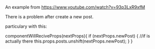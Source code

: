 An example from
https://www.youtube.com/watch?v=93p3LxR9xfM

There is a problem after create a new post. 

particulary with this: 

  componentWillReciveProps(nextProps){
    if (nextProps.newPost) { //if is actually there
      this.props.posts.unshift(nextProps.newPost);
    }
  }

